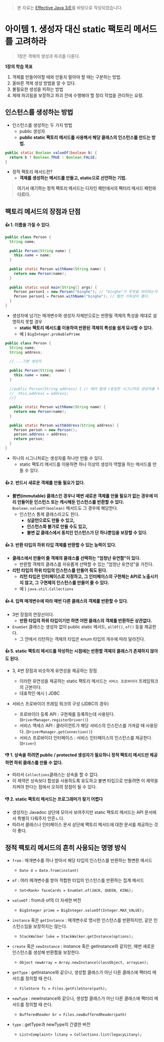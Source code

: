 > 본 자료는 [Effective Java 3/E]()를 바탕으로 작성되었습니다.

# 아이템 1. 생성자 대신 static 팩토리 메서드를 고려하라

> 1장은 객체의 생성과 파괴를 다룬다.

**1장의 학습 목표**

1. 객체를 만들어야할 때와 만들지 말아야 할 때는 구분하는 방법.
2. 올바른 객체 생성 방법을 알 수 있다.
3. 불필요한 생성을 피하는 방법
4. 제때 파괴됨을 보장하고 파괴 전에 수행해야 할 정리 작업을 관리하는 요령.



## 인스턴스를 생성하는 방법

* 인스턴스를 생성하는 두 가지 방법
  * public 생성자
  * **public static 팩토리 메서드를 사용해서 해당 클래스의 인스턴스를 만드는 방법.**

```java
public static Boolean valueOf(boolean b) {
  return b ? Boolean.TRUE : Boolean.FALSE;
}
```

* 정적 팩토리 메서드란?
  * **객체를 생성하는 메서드를 만들고, static으로 선언하는 기법.**

> **여기서 얘기하는 정적 팩토리 메서드는 디자인 패턴에서의 팩터리 메서드 패턴와 다르다.**



## 팩토리 메서드의 장점과 단점



#### :+1: 1. 이름을 가질 수 있다.

```java
public class Person {
  String name;
  
  public Person(String name) {
    this.name = name;
  }
  
  public static Person withName(String name) {
    return new Person(name);
  }
  
  public static void main(String[] args) {
    Person person1 = new Person("binghe"); // "binghe"가 무엇을 의미하는지 설명하지 못한다.
    Person person1 = Person.withName("binghe"); // 훨씬 가독성이 좋다.
  }
}
```

* 생성자에 넘기는 매개변수와 생성자 자체만으로는 반환될 객체의 특성을 제대로 설명하지 못할 경우
  * **static 팩토리 메서드를 이용하여 반환된 객체의 특성을 쉽게 묘사할 수 있다.**
  * 예 ) `BigInteger.probablePrime`

```java
public class Person {
  String name;
  String address;
  
  // ...기본 생성자
  
  public Person(String name) {
    this.name = name;
  }
  
  //public Person(String address) { // 에러 발생 (동일한 시그니처로 생성자를 하나 이상 만들 수 없다.)
  //  this.address = address;
  //}
  
  public static Person withName(String name) {
    return new Person(name);
  }
  
  public static Person withAddress(String address) {
    Person person = new Person();
    person.address = address;
    return person;
  }
}
```

* 하나의 시그니처로는 생성자를 하나만 만들 수 있다.
  * static 팩토리 메서드를 이용하면 하나 이상의 생성자 역할을 하는 메서드를 만들 수 있다.



#### :+1: 2. 반드시 새로운 객체를 만들 필요가 없다.

* **불변(immutable) 클래스인 경우나 매번 새로운 객체를 만들 필요가 없는 경우에 미리 만들어둔 인스턴스 또는 캐시해둔 인스턴스를 반환할 수 있다.** `Boolean.valueOf(boolean)` 메서드도 그 경우에 해당한다.
  * 인스턴스 통제 클래스라고도 한다.
    * **싱글턴으로도 만들 수 있고,**
    * **인스턴스화 불가로 만들 수도 있고,**
    * **불변 값 클래스에서 동치인 인스턴스가 단 하나뿐임을 보장할 수 있다.**



#### :+1: 3. 반환 타입의 하위 타입 객체를 반환할 수 있는 능력이 있다.

* **클래스에서 만들어 줄 객체의 클래스를 선택하는 "엄청난 유연함"이 있다.**
  * 반환할 객체의 클래스를 자유롭게 선택할 수 있는 "엄청난 유연성"을 가진다.
* **리턴 타입의 하위 타입의 인스턴스를 만들어 줘도 된다.**
  * **리턴 타입은 인터페이스로 지정하고, 그 인터페이스의 구현체는 API로 노출시키지 않고, 그 구현체의 인스턴스를 만들어 줄 수 있다.**
  * 예 ) `java.util.Collections`



#### :+1: 4. 입력 매개변수에 따라 매번 다른 클래스의 객체를 반환할 수 있다.

* 3번 장점의 연장선이다.
  * **반환 타입의 하위 타입이기만 하면 어떤 클래스의 객체를 반환하든 상관없다.**
* `EnumSet` 클래스는 생성자 없이 public static 메서드, `allOf()`, `of()` 등을 제공한다.
  * 그 안에서 리턴하는 객체의 타입은 enum 타입의 개수에 따라 달라진다.



#### :+1: 5. static 팩토리 메서드를 작성하는 시점에는 반환할 객체의 클래스가 존재하지 않아도 된다.

* 3, 4번 장점과 비슷하게 유연성을 제공하는 장점
  * 이러한 유연성을 제공하는 static 팩토리 메서드는 `서비스 프로바이더` 프레임워크의 근본이다.
  * 대표적인 예시 ) JDBC

* 서비스 프로바이더 프레임 워크의 구성 (JDBC의 경우)
  * 프로바이더 등록 API : 구현체를 등록하는데 사용된다. (`DriverManager.registerDriver()`)
  * 서비스 액세스 API : 클라이언트가 해당 서비스의 인스턴스를 가져갈 때 사용된다. (`DriverManager.getConnection()`)
  * 서비스 프로바이더 인터페이스 : 서비스 인터페이스의 인스턴스를 제공한다. (`Driver`)



#### :-1: 1. 상속을 하려면 public / protected 생성자가 필요하니 정적 팩토리 메서드만 제공하면 하위 클래스를 만들 수 없다.

* 따라서 `Collections`클래스는 상속을 할 수 없다.
* 이 제약은 상속보다 합성을 사용하도록 유도하고 불변 타입으로 만들려면 이 제약을 지켜야 한다는 점에서 오히려 장점이 될 수 있다.



#### :-1: 2. static 팩토리 메서드는 프로그래머가 찾기 어렵다

* 생성자는 Javadoc 상단에 모아서 보여주지만 static 팩토리 메서드는 API 문서에서 특별히 다뤄주지 안흔ㄴ다.
* 따라서 클래스나 인터페이스 문서 상단에 팩토리 메서드에 대한 문서를 제공하는 것이 좋다.



## 정적 팩토리 메서드의 흔히 사용되는 명명 방식

* `from` : 매개변수를 하나 받아서 해당 타입의 인스턴스를 반환하는 형변환 메서드
  * `Date d = Date.from(instant)`

* `of` : 여러 매개변수를 받아 적합한 타입의 인스턴스를 반환하는 집계 메서드
  * `Set<Rank> faceCards = EnumSet.of(JACK, QUEEN, KING);`
* `valueOf` : from과 of의 더 자세한 버전
  * `BigInteger prime = BigInteger.valueOf(Integer.MAX_VALUE);`
* `instance` 혹은 `getInstance` : 매개변수로 명시한 인스턴스를 반환하지만, 같은 인스턴스임을 보장하지는 않는다.
  * `StackWalker luke = StackWalker.getInstance(options);`
* `create` 혹은 `newInstance` : instance 혹은 getInstance와 같지만, 매번 새로운 인스턴스를 생성해 반환함을 보장한다.
  * `Object newArray = Array.newInstance(classObject, arrayLen);`
* `getType` : getInstance와 같으나, 생성할 클래스가 아닌 다른 클래스에 팩터리 메서드를 정의할 때 쓴다.
  * `FileStore fs = Files.getFileStore(path);`
* `newType` : newInstance와 같으나, 생성할 클래스가 아닌 다른 클래스에 팩터리 메서드를 정의할 때 쓴다.
  * `BufferedReader br = Files.newBufferedReader(path)`
* `type` : getType과 newType의 간결한 버전
  * `List<Complaint> litany = Collections.list(legacyLitany);`

